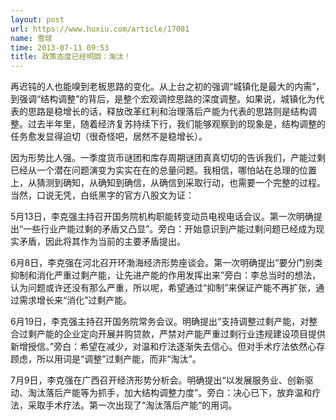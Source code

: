 ```yaml
---
layout: post
url: https://www.huxiu.com/article/17081
name: 雪球
time: 2013-07-11 09:53
title: 政策态度已经明朗：淘汰！
---
```

再迟钝的人也能嗅到老板思路的变化。从上台之初的强调“城镇化是最大的内需”，到强调“结构调整”的背后，是整个宏观调控思路的深度调整。如果说，城镇化为代表的思路是稳增长的话，释放改革红利和治理落后产能为代表的思路则是结构调整。过去半年里，随着经济复苏持续下行，我们能够观察到的现象是，结构调整的任务愈发显得迫切（很奇怪吧，居然不是稳增长）。

因为形势比人强。一季度货币谜团和库存周期谜团真真切切的告诉我们，产能过剩已经从一个潜在问题演变为实实在在的总量问题。我相信，哪怕站在总理的位置上，从猜测到确知，从确知到确信，从确信到采取行动，也需要一个完整的过程。当然，口说无凭，白纸黑字的官方八股文为证：

5月13日，李克强主持召开国务院机构职能转变动员电视电话会议。第一次明确提出“一些行业产能过剩的矛盾又凸显”。旁白：开始意识到产能过剩问题已经成为现实矛盾，因此将其作为当前的主要矛盾提出。

6月8日，李克强在河北召开环渤海经济形势座谈会。第一次明确提出“要分门别类抑制和消化严重过剩产能，让先进产能的作用发挥出来”旁白：李总当时的想法，认为问题或许还没有那么严重，所以呢，希望通过“抑制”来保证产能不再扩张，通过需求增长来“消化”过剩产能。

6月19日，李克强主持召开国务院常务会议。明确提出“支持调整过剩产能，对整合过剩产能的企业定向开展并购贷款，严禁对产能严重过剩行业违规建设项目提供新增授信。”旁白：希望在减少，对温和疗法逐渐失去信心。但对手术疗法依然心存顾虑，所以用词是“调整”过剩产能，而非“淘汰”。

7月9日，李克强在广西召开经济形势分析会。明确提出“以发展服务业、创新驱动、淘汰落后产能等为抓手，加大结构调整力度”。旁白：决心已下，放弃温和疗法，采取手术疗法。第一次出现了“淘汰落后产能”的用词。

